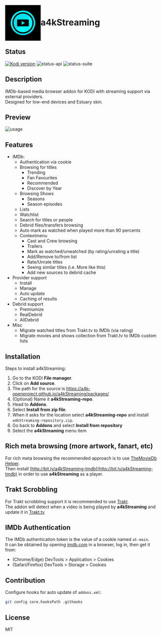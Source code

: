 <img align="left" width="115px" height="115px" src="icon.png">

# a4kStreaming

<br/>

## Status
[![Kodi version](https://img.shields.io/badge/kodi%20versions-18--20-blue)](https://kodi.tv/) ![status-api](https://github.com/a4k-openproject/a4kStreaming/workflows/API/badge.svg) ![status-suite](https://github.com/a4k-openproject/a4kStreaming/workflows/Suite/badge.svg)

## Description

IMDb-based media browser addon for KODI with streaming support via external providers.
<br/>
Designed for low-end devices and Estuary skin.

## Preview
![usage](https://media.giphy.com/media/IdUqHVT9dxgZ5YEObr/source.gif)

## Features
  * IMDb:
    * Authentication via cookie
    * Browsing for titles
      * Trending
      * Fan Favourites
      * Recommended
      * Discover by Year
    * Browsing Shows
      * Seasons
      * Season episodes
    * Lists
    * Watchlist
    * Search for titles or people
    * Debrid files/transfers browsing
    * Auto mark as watched when played more than 90 percents
    * Contextmenu
      * Cast and Crew browsing
      * Trailers
      * Mark as watched/unwatched (by rating/unrating a title)
      * Add/Remove to/from list
      * Rate/Unrate titles
      * Seeing similar titles (i.e. More like this)
      * Add new sources to debrid cache
  * Provider support
    * Install
    * Manage
    * Auto update
    * Caching of results
  * Debrid support
    * Premiumize
    * RealDebrid
    * AllDebrid
  * Misc
    * Migrate watched titles from Trakt.tv to IMDb (via rating)
    * Migrate movies and shows collection from Trakt.tv to IMDb custom lists

## Installation

Steps to install a4kStreaming:
1. Go to the KODI **File manager**.
2. Click on **Add source**.
3. The path for the source is https://a4k-openproject.github.io/a4kStreaming/packages/
4. (Optional) Name it **a4kStreaming-repo**.
5. Head to **Addons**.
6. Select **Install from zip file**.
7. When it asks for the location select **a4kStreaming-repo** and install `a4kStreaming-repository.zip`.
8. Go back to **Addons** and select **Install from repository**
9. Select the **a4kStreaming** menu item

## Rich meta browsing (more artwork, fanart, etc)

For rich meta browsing the recommended approach is to use [TheMovieDb Helper](https://kodi.wiki/view/Add-on:TheMovieDb_Helper).
<br/>
Then install [http://bit.ly/a4kStreaming-tmdb](http://bit.ly/a4kStreaming-tmdb) in order to use **a4kStreaming** as a player.

## Trakt Scrobbling

For Trakt scrobbling support it is recommended to use [Trakt](https://kodi.tv/addon/program-add-ons-scripts/trakt).
<br/>
The addon will detect when a video is being played by **a4kStreaming** and update it in [Trakt.tv](https://trakt.tv)

## IMDb Authentication

The IMDb authentication token is the value of a cookie named `at-main`.
</br>
It can be obtained by opening [imdb.com](https://www.imdb.com) in a browser, log in, then get it from:
* (Chrome/Edge) DevTools > Application > Cookies
* (Safari/Firefox) DevTools > Storage > Cookies

## Contribution

Configure hooks for auto update of `addons.xml`:
```sh
git config core.hooksPath .githooks
```
## License

MIT
